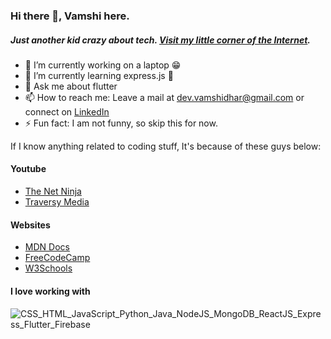 ### Hi there 👋, Vamshi here.

##### Just another kid crazy about tech. [Visit my little corner of the Internet](https://devamshi.github.io/me).

- 🔭 I’m currently working on a laptop 😁
- 🌱 I’m currently learning express.js :star_struck:
- 💬 Ask me about flutter
- 📫 How to reach me: Leave a mail at dev.vamshidhar@gmail.com or connect on [LinkedIn](https://www.linkedin.com/in/vamshidhar-telugu-b10259181/)
- ⚡ Fun fact: I am not funny, so skip this for now.

If I know anything related to coding stuff, It's because of these guys below:

#### Youtube
- [The Net Ninja](https://www.youtube.com/channel/UCW5YeuERMmlnqo4oq8vwUpg)
- [Traversy Media](https://www.youtube.com/channel/UC29ju8bIPH5as8OGnQzwJyA)

#### Websites
- [MDN Docs](https://developer.mozilla.org/en-US/)
- [FreeCodeCamp](https://freecodecamp.org/)
- [W3Schools](https://www.w3schools.com/)

#### I love working with
![CSS_HTML_JavaScript_Python_Java_NodeJS_MongoDB_ReactJS_Express_Flutter_Firebase](https://pimp-my-readme.webapp.io/pimp-my-readme/technology?technology=CSS_HTML_JavaScript_Python_Java_NodeJS_MongoDB_ReactJS_Express_Flutter_Firebase)
<!-- - 👯 I’m looking to collaborate on  -->
<!-- - 😄 Pronouns:  -->
<!-- - 🤔 I’m looking for help with ... -->
